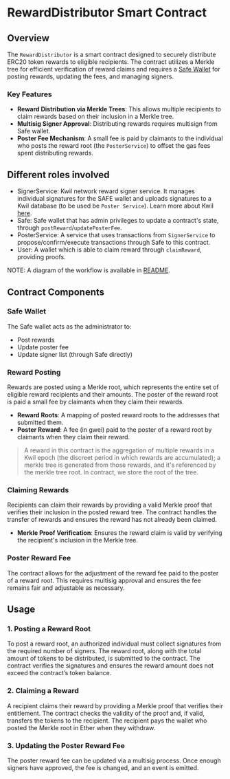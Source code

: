 # RewardDistributor Smart Contract

## Overview

The `RewardDistributor` is a smart contract designed to securely distribute ERC20 token rewards to eligible recipients. The contract utilizes a Merkle tree for efficient verification of reward claims and requires a [Safe Wallet](https://safe.global/wallet) for posting rewards, updating the fees, and managing signers.

### Key Features

- **Reward Distribution via Merkle Trees**: This allows multiple recipients to claim rewards based on their inclusion in a Merkle tree.
- **Multisig Signer Approval**: Distributing rewards requires multisign from Safe wallet.
- **Poster Fee Mechanism**: A small fee is paid by claimants to the individual who posts the reward root (the `PosterService`) to offset the gas fees spent distributing rewards.

## Different roles involved

- SignerService: Kwil network reward signer service. It manages individual signatures for the SAFE wallet and uploads signatures to a Kwil database (to be used be `Poster Service`). Learn more about Kwil [here](https://docs.kwil.com).
- Safe: Safe wallet that has admin privileges to update a contract's state, through `postReward`/`updatePosterFee`.
- PosterService: A service that uses transactions from `SignerService` to propose/confirm/execute transactions through Safe to this contract.
- User: A wallet which is able to claim reward through `claimReward`, providing proofs.

NOTE: A diagram of the workflow is available in [README](../README.md).

## Contract Components

### Safe Wallet

The Safe wallet acts as the administrator to:

- Post rewards
- Update poster fee
- Update signer list (through Safe directly)

### Reward Posting

Rewards are posted using a Merkle root, which represents the entire set of eligible reward recipients and their amounts. The poster of the reward root is paid a small fee by claimants when they claim their rewards.

- **Reward Roots**: A mapping of posted reward roots to the addresses that submitted them.
- **Poster Reward**: A fee (in gwei) paid to the poster of a reward root by claimants when they claim their reward.

> A reward in this contract is the aggregation of multiple rewards in a Kwil epoch (the discreet period in which rewards are accumulated);
> a merkle tree is generated from those rewards, and it's referenced by the merkle tree root. In contract, we store the root of the tree.

### Claiming Rewards

Recipients can claim their rewards by providing a valid Merkle proof that verifies their inclusion in the posted reward tree. The contract handles the transfer of rewards and ensures the reward has not already been claimed.

- **Merkle Proof Verification**: Ensures the reward claim is valid by verifying the recipient's inclusion in the Merkle tree.

### Poster Reward Fee

The contract allows for the adjustment of the reward fee paid to the poster of a reward root. This requires multisig approval and ensures the fee remains fair and adjustable as necessary.

## Usage

### 1. Posting a Reward Root

To post a reward root, an authorized individual must collect signatures from the required number of signers. The reward root, along with the total amount of tokens to be distributed, is submitted to the contract. The contract verifies the signatures and ensures the reward amount does not exceed the contract’s token balance.

### 2. Claiming a Reward
A recipient claims their reward by providing a Merkle proof that verifies their entitlement. The contract checks the validity of the proof and, if valid, transfers the tokens to the recipient. The recipient pays the wallet who posted the Merkle root in Ether when they withdraw.

### 3. Updating the Poster Reward Fee
The poster reward fee can be updated via a multisig process. Once enough signers have approved, the fee is changed, and an event is emitted.
